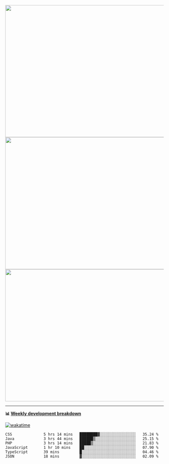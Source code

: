 <p float="left" align="middle"><img src="https://user-images.githubusercontent.com/56089155/195064669-12bd89bb-53c9-44b1-9fd8-993f93f585e1.png" width="600px" height="420px">
<img src="https://user-images.githubusercontent.com/56089155/195064706-c37aa3c8-f669-46c9-abba-1eadcbb910c5.png" width="600px" height="420px">
<img src="https://user-images.githubusercontent.com/56089155/195064753-0de674c7-4fc7-4831-a8a5-402e19cc77be.png" width="600px" height="420px"></p>

<hr />

**📊 [Weekly development breakdown](https://wakatime.com/@Ari24)**

[![wakatime](https://wakatime.com/badge/user/ca34c016-707f-4382-84cf-1823913a1423.svg)](https://wakatime.com/@ca34c016-707f-4382-84cf-1823913a1423)

<!--START_SECTION:waka-->

```text
CSS              5 hrs 14 mins   ████████▓░░░░░░░░░░░░░░░░   35.24 %
Java             3 hrs 44 mins   ██████▒░░░░░░░░░░░░░░░░░░   25.15 %
PHP              3 hrs 14 mins   █████▒░░░░░░░░░░░░░░░░░░░   21.83 %
JavaScript       1 hr 10 mins    ██░░░░░░░░░░░░░░░░░░░░░░░   07.90 %
TypeScript       39 mins         █░░░░░░░░░░░░░░░░░░░░░░░░   04.46 %
JSON             18 mins         ▓░░░░░░░░░░░░░░░░░░░░░░░░   02.09 %
```

<!--END_SECTION:waka-->
